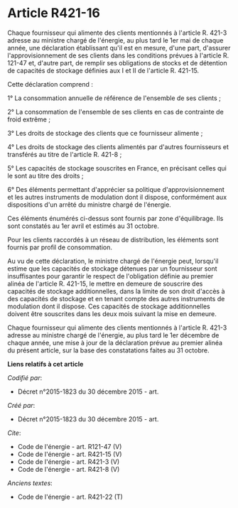 # Article R421-16

Chaque fournisseur qui alimente des clients mentionnés à l'article R. 421-3 adresse au ministre chargé de l'énergie, au plus
tard le 1er mai de chaque année, une déclaration établissant qu'il est en mesure, d'une part, d'assurer l'approvisionnement
de ses clients dans les conditions prévues à l'article R. 121-47 et, d'autre part, de remplir ses obligations de stocks et de
détention de capacités de stockage définies aux I et II de l'article R. 421-15. 

Cette déclaration comprend : 

1° La consommation annuelle de référence de l'ensemble de ses clients ; 

2° La consommation de l'ensemble de ses clients en cas de contrainte de froid extrême ; 

3° Les droits de stockage des clients que ce fournisseur alimente ; 

4° Les droits de stockage des clients alimentés par d'autres fournisseurs et transférés au titre de l'article R. 421-8 ;

5° Les capacités de stockage souscrites en France, en précisant celles qui le sont au titre des droits ; 

6° Des éléments permettant d'apprécier sa politique d'approvisionnement et les autres instruments de modulation dont il
dispose, conformément aux dispositions d'un arrêté du ministre chargé de l'énergie. 

Ces éléments énumérés ci-dessus sont fournis par zone d'équilibrage. Ils sont constatés au 1er avril et estimés au 31
octobre. 

Pour les clients raccordés à un réseau de distribution, les éléments sont fournis par profil de consommation. 

Au vu de cette déclaration, le ministre chargé de l'énergie peut, lorsqu'il estime que les capacités de stockage détenues par
un fournisseur sont insuffisantes pour garantir le respect de l'obligation définie au premier alinéa de l'article R. 421-15,
le mettre en demeure de souscrire des capacités de stockage additionnelles, dans la limite de son droit d'accès à des
capacités de stockage et en tenant compte des autres instruments de modulation dont il dispose. Ces capacités de stockage
additionnelles doivent être souscrites dans les deux mois suivant la mise en demeure. 

Chaque fournisseur qui alimente des clients mentionnés à l'article R. 421-3 adresse au ministre chargé de l'énergie, au plus
tard le 1er décembre de chaque année, une mise à jour de la déclaration prévue au premier alinéa du présent article, sur la
base des constatations faites au 31 octobre.

**Liens relatifs à cet article**

_Codifié par_:

  - Décret n°2015-1823 du 30 décembre 2015 - art.

_Créé par_:

  - Décret n°2015-1823 du 30 décembre 2015 - art.

_Cite_:

  - Code de l'énergie - art. R121-47 (V)
  - Code de l'énergie - art. R421-15 (V)
  - Code de l'énergie - art. R421-3 (V)
  - Code de l'énergie - art. R421-8 (V)

_Anciens textes_:

  - Code de l'énergie - art. R421-22 (T)
